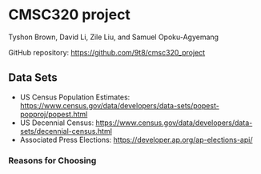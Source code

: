 # CMSC320 project

Tyshon Brown, David Li, Zile Liu, and Samuel Opoku-Agyemang

GitHub repository: https://github.com/9t8/cmsc320_project

## Data Sets
- US Census Population Estimates: https://www.census.gov/data/developers/data-sets/popest-popproj/popest.html
- US Decennial Census: https://www.census.gov/data/developers/data-sets/decennial-census.html
- Associated Press Elections: https://developer.ap.org/ap-elections-api/

### Reasons for Choosing
